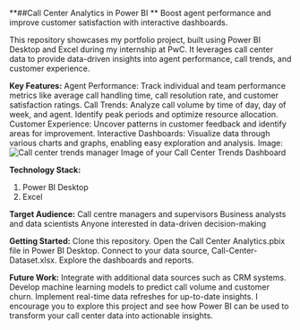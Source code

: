 **##Call Center Analytics in Power BI
**
Boost agent performance and improve customer satisfaction with interactive dashboards.

This repository showcases my portfolio project, built using Power BI Desktop and Excel during my internship at PwC. It leverages call center data to provide data-driven insights into agent performance, call trends, and customer experience.

**Key Features:**
Agent Performance: Track individual and team performance metrics like average call handling time, call resolution rate, and customer satisfaction ratings.
Call Trends: Analyze call volume by time of day, day of week, and agent. Identify peak periods and optimize resource allocation.
Customer Experience: Uncover patterns in customer feedback and identify areas for improvement.
Interactive Dashboards: Visualize data through various charts and graphs, enabling easy exploration and analysis.
Image:
![Call center trends manager](https://github.com/DataVizExpert-Sham/Call-Center-Analytics-Power-BI/assets/151017676/8784a6c5-039c-42a2-8e46-29acae9e51d9)
Image of your Call Center Trends Dashboard

**Technology Stack:**
1. Power BI Desktop
2. Excel

**Target Audience:**
Call centre managers and supervisors
Business analysts and data scientists
Anyone interested in data-driven decision-making

**Getting Started:**
Clone this repository.
Open the Call Center Analytics.pbix file in Power BI Desktop.
Connect to your data source, Call-Center-Dataset.xlsx.
Explore the dashboards and reports.

**Future Work:**
Integrate with additional data sources such as CRM systems.
Develop machine learning models to predict call volume and customer churn.
Implement real-time data refreshes for up-to-date insights.
I encourage you to explore this project and see how Power BI can be used to transform your call center data into actionable insights.
